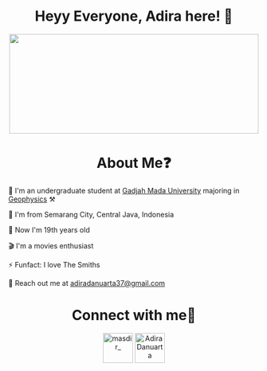 <h1 align="center">Heyy Everyone, Adira here! 👋</h1>
<p align="center">
  <img src="https://31.media.tumblr.com/tumblr_lxhq4wWzHI1r0xydpo1_500.gif" width="500" height="200" />
</p>
<h1 align="center">About Me❓</h1>
<p align="center">

🏫 I'm an undergraduate student at [Gadjah Mada University](https://ugm.ac.id) majoring in [Geophysics](https://geofisika.ugm.ac.id) ⚒

🏡 I'm from Semarang City, Central Java, Indonesia

🌱 Now I'm 19th years old

🎬 I'm a movies enthusiast

⚡ Funfact: I love The Smiths

📩 Reach out me at adiradanuarta37@gmail.com

<h1 align="center">Connect with me🔁</h1>
<p align="center">
<a href="https://instagram.com/masdir_" target="blank"><img align="center" src="https://raw.githubusercontent.com/rahuldkjain/github-profile-readme-generator/master/src/images/icons/Social/instagram.svg" alt="masdir_" height="60" width="60" /></a>
  <a href="https://www.linkedin.com/in/adiradanuarta/" target="blank"><img align="center" src="https://cdn-icons-png.flaticon.com/512/174/174857.png" alt="Adira Danuarta" height="60" width="60" /></a>

</p>
